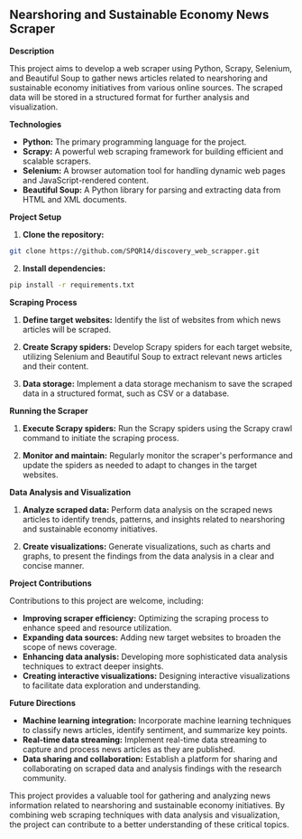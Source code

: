 ## Nearshoring and Sustainable Economy News Scraper

**Description**

This project aims to develop a web scraper using Python, Scrapy, Selenium, and Beautiful Soup to gather news articles related to nearshoring and sustainable economy initiatives from various online sources. The scraped data will be stored in a structured format for further analysis and visualization.

**Technologies**

* **Python:** The primary programming language for the project.
* **Scrapy:** A powerful web scraping framework for building efficient and scalable scrapers.
* **Selenium:** A browser automation tool for handling dynamic web pages and JavaScript-rendered content.
* **Beautiful Soup:** A Python library for parsing and extracting data from HTML and XML documents.

**Project Setup**

1. **Clone the repository:**

```bash
git clone https://github.com/SPQR14/discovery_web_scrapper.git
```

2. **Install dependencies:**

```bash
pip install -r requirements.txt
```

**Scraping Process**

1. **Define target websites:** Identify the list of websites from which news articles will be scraped.

2. **Create Scrapy spiders:** Develop Scrapy spiders for each target website, utilizing Selenium and Beautiful Soup to extract relevant news articles and their content.

3. **Data storage:** Implement a data storage mechanism to save the scraped data in a structured format, such as CSV or a database.

**Running the Scraper**

1. **Execute Scrapy spiders:** Run the Scrapy spiders using the Scrapy crawl command to initiate the scraping process.

2. **Monitor and maintain:** Regularly monitor the scraper's performance and update the spiders as needed to adapt to changes in the target websites.

**Data Analysis and Visualization**

1. **Analyze scraped data:** Perform data analysis on the scraped news articles to identify trends, patterns, and insights related to nearshoring and sustainable economy initiatives.

2. **Create visualizations:** Generate visualizations, such as charts and graphs, to present the findings from the data analysis in a clear and concise manner.

**Project Contributions**

Contributions to this project are welcome, including:

* **Improving scraper efficiency:** Optimizing the scraping process to enhance speed and resource utilization.
* **Expanding data sources:** Adding new target websites to broaden the scope of news coverage.
* **Enhancing data analysis:** Developing more sophisticated data analysis techniques to extract deeper insights.
* **Creating interactive visualizations:** Designing interactive visualizations to facilitate data exploration and understanding.

**Future Directions**

* **Machine learning integration:** Incorporate machine learning techniques to classify news articles, identify sentiment, and summarize key points.
* **Real-time data streaming:** Implement real-time data streaming to capture and process news articles as they are published.
* **Data sharing and collaboration:** Establish a platform for sharing and collaborating on scraped data and analysis findings with the research community.

This project provides a valuable tool for gathering and analyzing news information related to nearshoring and sustainable economy initiatives. By combining web scraping techniques with data analysis and visualization, the project can contribute to a better understanding of these critical topics.